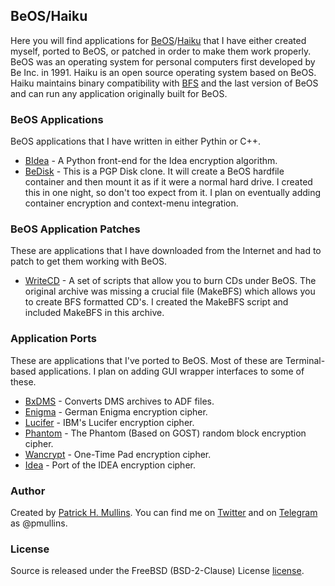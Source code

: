 ## BeOS/Haiku

Here you will find applications for [BeOS](https://en.wikipedia.org/wiki/BeOS)/[Haiku](https://www.haiku-os.org/) that I have either created myself, ported to BeOS, or patched in order to make them work properly. BeOS was an operating system for personal computers first developed by Be Inc. in 1991. Haiku is an open source operating system based on BeOS. Haiku maintains binary compatibility with [BFS](https://en.wikipedia.org/wiki/Be_File_System) and the last version of BeOS and can run any application originally built for BeOS.

### BeOS Applications

BeOS applications that I have written in either Pythin or C++.

* [BIdea](/applications/bidea) - A Python front-end for the Idea encryption algorithm.
* [BeDisk](/applications/bedisk) - This is a PGP Disk clone. It will create a BeOS hardfile container and then mount it as if it were a normal hard drive. I created this in one night, so don't too expect from it. I plan on eventually adding container encryption and context-menu integration.

### BeOS Application Patches

These are applications that I have downloaded from the Internet and had to patch to get them working with BeOS.

* [WriteCD](WriteCD.zip) - A set of scripts that allow you to burn CDs under BeOS. The original archive was missing a crucial file (MakeBFS) which allows you to create BFS formatted CD's. I created the MakeBFS script and included MakeBFS in this archive.

### Application Ports

These are applications that I've ported to BeOS. Most of these are Terminal-based applications. I plan on adding GUI wrapper interfaces to some of these.

* [BxDMS](xDMS.zip) - Converts DMS archives to ADF files.
* [Enigma](benigma.zip) - German Enigma encryption cipher.
* [Lucifer](blucifer.zip) - IBM's Lucifer encryption cipher.
* [Phantom](bphantom.zip) - The Phantom (Based on GOST) random block encryption cipher.
* [Wancrypt](bwancrypt.zip) - One-Time Pad encryption cipher.
* [Idea](idea.zip) - Port of the IDEA encryption cipher.  

### Author
Created by [Patrick H. Mullins](http://www.pmullins.net). You can find me on  [Twitter](https://twitter.com/phmullins) and on [Telegram](https://telegram.org/) as @pmullins.

### License
Source is released under the FreeBSD (BSD-2-Clause) License [license](license.md).
